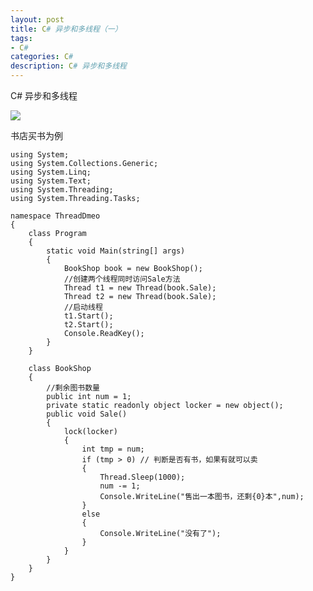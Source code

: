 ```yaml
---
layout: post
title: C# 异步和多线程（一）
tags:
- C#
categories: C#
description: C# 异步和多线程
---
```

C# 异步和多线程


![](http://b103.photo.store.qq.com/psb?/V12F66l52TZq7M/RTOoeT0mFRHiUw2TQh99Hi.Gatuc3DpEkZEjFxkT41k!/b/Yd.3bT1GGwAAYii.bT2HFQAA&bo=ngK8AQAAAAABFBI!&rf=viewer_4&t=5)

书店买书为例



	using System;
	using System.Collections.Generic;
	using System.Linq;
	using System.Text;
	using System.Threading;
	using System.Threading.Tasks;

	namespace ThreadDmeo
	{
		class Program
		{
			static void Main(string[] args)
			{
				BookShop book = new BookShop();
				//创建两个线程同时访问Sale方法
				Thread t1 = new Thread(book.Sale);
				Thread t2 = new Thread(book.Sale);
				//启动线程
				t1.Start();
				t2.Start();
				Console.ReadKey();
			}
		}

		class BookShop
		{
			//剩余图书数量
			public int num = 1;
			private static readonly object locker = new object();
			public void Sale()
			{
				lock(locker)
				{
					int tmp = num;
					if (tmp > 0) // 判断是否有书，如果有就可以卖
					{
						Thread.Sleep(1000);
						num -= 1;
						Console.WriteLine("售出一本图书，还剩{0}本",num);
					}
					else
					{
						Console.WriteLine("没有了");
					}
				}
			}
		}
	}


